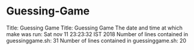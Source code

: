 # Guessing-Game
Title: Guessing Game
Title: Guessing Game
The date and time at which make was run: Sat nov 11 23:23:32 IST 2018
Number of lines contained in guessinggame.sh: 31
Number of lines contained in guessinggame.sh: 20
